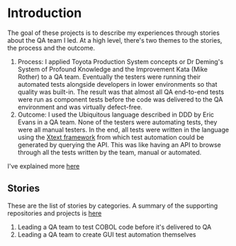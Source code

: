 # Introduction

The goal of these projects is to describe my experiences through stories about the QA team I led. 
At a high level, there's two themes to the stories, the process and the outcome.

1. Process: I applied Toyota Production System concepts or Dr Deming's System of Profound Knowledge and the Improvement Kata (Mike Rother) to a QA team. Eventually the testers were running their automated tests alongside developers in lower environments so that quality was built-in. The result was that almost all QA end-to-end tests were run as component tests before the code was delivered to the QA environment and was virtually defect-free.
2. Outcome: I used the Ubiquitous language described in DDD by Eric Evans in a QA team. None of the testers were automating tests, they were all manual testers. In the end, all tests were written in the language using the [Xtext framework](https://eclipse.dev/Xtext/) from which test automation could be generated by querying the API. This was like having an API to browse through all the tests written by the team, manual or automated.

I've explained more [here](https://farhan5248.github.io/About)

## Stories

These are the list of stories by categories. A summary of the supporting repositories and projects is [here](https://farhan5248.github.io/RepositoriesAndProjects)

1. Leading a QA team to test COBOL code before it's delivered to QA
2. Leading a QA team to create GUI test automation themselves
